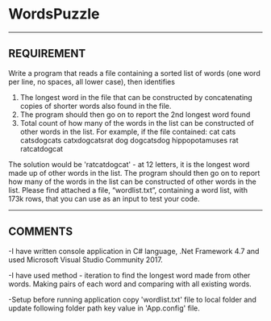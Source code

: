 # WordsPuzzle
--------------------
REQUIREMENT
--------------------
Write a program that reads a file containing a sorted list of words (one word per line, no spaces, all lower case), then identifies
1. The longest word in the file that can be constructed by concatenating copies of shorter words also found in the file.
2. The program should then go on to report the 2nd longest word found
3. Total count of how many of the words in the list can be constructed of other words in the list.
For example, if the file contained:
cat
cats
catsdogcats
catxdogcatsrat
dog
dogcatsdog
hippopotamuses
rat
ratcatdogcat

The solution would be 'ratcatdogcat' - at 12 letters, it is the longest word made up of other words in the list. The program should then go on to report how many of the words in the list can be constructed of other words in the list. Please find attached a file, “wordlist.txt”, containing a word list, with 173k rows, that you can use as an input to test your code.

-----------------------------
COMMENTS
-----------------------------
 -I have written console application in C# language, .Net Framework 4.7 and used Microsoft Visual Studio Community 2017.

 -I have used method - iteration to find the longest word made from other words. 
  Making pairs of each word and comparing with all existing words.

 -Setup before running application
  copy 'wordlist.txt' file to local folder and update following folder path key value in 'App.config' file. 
  <add key="WordsFilePath" value="C:\SEW\wordlist.txt"/>
